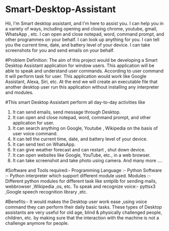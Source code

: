 # Smart-Desktop-Assistant

Hii,
I'm Smart desktop assistant, and I'm here to assist you.
I can help you in a variety of ways, including opening and closing chrome, youtube, gmail, WhatsApp , etc.
I can open and close notepad, word, command prompt, and other programmes on your behalf.
I can look up anything for you.
I can tell you the current time, date, and battery level of your device.
I can take screenshots for you and send emails on your behalf.


#Problem Definition:
The aim of this project would be developing a Smart Desktop Assistant application for window users. This application will be able to speak and understand user commands. According to user command it will perform task for user. This application would work like Google Assistant, Alexa, Siri, etc. 
At the end we will create an executable file that another desktop user run this application without installing any interpreter and modules.

#This smart Desktop Assistant perform all day-to-day activities like
1. It can send emails, send message through Desktop. 
2. It can open and close notepad, word, command prompt, and other application for user.
3. It can search anything on Google, Youtube , Wikipedia on the basis of user voice command.
4. It can tell the current time, date, and battery level of your device.
5. It can send text on WhatsApp.
6. It can give weather forecast and can restart , shut down device.
7. It can open websites like Google, YouTube, etc., in a web browser.
8. It can take screenshot and take photo using camera.
And many more ….

#Software and Tools required:-
Programming Language :- Python
Software :- Python interpreter which support different module used.
Modules :- Different python modules for different task like smtplib for sending mails, webbrowser ,Wikipedia ,os, etc.
To speak and recognize voice:- pyttsx3 ,Google speech recognition library ,etc.

#Benefits:-
It would makes the Desktop user work ease ,using voice command they can perform their daily basic tasks. 
These types of Desktop assistants are very useful for old age, blind & physically challenged people, children, etc. by making sure that the interaction with the machine is not a challenge anymore for people. 




